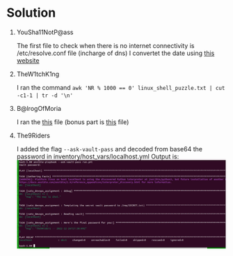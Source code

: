 # Solution

1. YouSha11NotP@ass
   
   The first file to check when there is no internet connectivity is /etc/resolve.conf file (incharge of dns)
   I convertet the date using [this website](https://www.epochconverter.com/?prefs)
   
2. TheW1tchK1ng
   
   I ran the command `awk 'NR % 1000 == 0' linux_shell_puzzle.txt | cut -c1-1 | tr -d '\n'`

3. B@lrogOfMoria
   
   I ran the [this](script.py) file (bonus part is [this](bonus-script.py) file)

4. The9Riders
   
   I added the flag `--ask-vault-pass` and decoded from base64 the password in inventory/host_vars/localhost.yml
   Output is:
   ![output screenshot](output-playbook.png)
